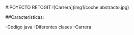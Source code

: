#:POYECTO RETOGIT
![Carrera](img1/coche abstracto.jpg)


##Características:

-Codigo java
-Diferentes clases
-Carrera





